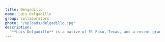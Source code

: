 ```yaml
---
title: Delgadillo
name: Luis Delgadillo
group: collaborators
photo: "/uploads/delgadillo.jpg"
description:
  "**Luis Delgadillo** is a native of El Paso, Texas, and a recent graduate from Cornell University, where he studied Government, Spanish, and Latin American Studies. He joined the Lab as an Outreach Coordinator, overseeing our training activities and organizational partnerships.\n"
---
```

